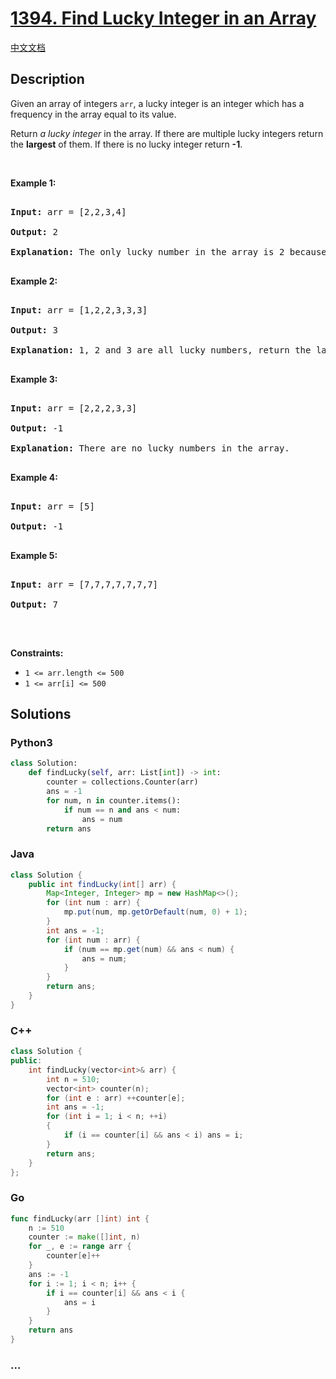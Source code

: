 # [1394. Find Lucky Integer in an Array](https://leetcode.com/problems/find-lucky-integer-in-an-array)

[中文文档](/solution/1300-1399/1394.Find%20Lucky%20Integer%20in%20an%20Array/README.md)

## Description

<p>Given an array of integers <code>arr</code>, a lucky integer is an integer which has a frequency in the array equal to its value.</p>

<p>Return <i>a lucky integer</i>&nbsp;in the array. If there are multiple lucky integers return the <strong>largest</strong> of them. If there is no lucky&nbsp;integer return <strong>-1</strong>.</p>

<p>&nbsp;</p>

<p><strong>Example 1:</strong></p>

<pre>

<strong>Input:</strong> arr = [2,2,3,4]

<strong>Output:</strong> 2

<strong>Explanation:</strong> The only lucky number in the array is 2 because frequency[2] == 2.

</pre>

<p><strong>Example 2:</strong></p>

<pre>

<strong>Input:</strong> arr = [1,2,2,3,3,3]

<strong>Output:</strong> 3

<strong>Explanation:</strong> 1, 2 and 3 are all lucky numbers, return the largest of them.

</pre>

<p><strong>Example 3:</strong></p>

<pre>

<strong>Input:</strong> arr = [2,2,2,3,3]

<strong>Output:</strong> -1

<strong>Explanation:</strong> There are no lucky numbers in the array.

</pre>

<p><strong>Example 4:</strong></p>

<pre>

<strong>Input:</strong> arr = [5]

<strong>Output:</strong> -1

</pre>

<p><strong>Example 5:</strong></p>

<pre>

<strong>Input:</strong> arr = [7,7,7,7,7,7,7]

<strong>Output:</strong> 7

</pre>

<p>&nbsp;</p>

<p><strong>Constraints:</strong></p>

<ul>
	<li><code>1 &lt;= arr.length &lt;= 500</code></li>
	<li><code>1 &lt;= arr[i] &lt;= 500</code></li>
</ul>

## Solutions

<!-- tabs:start -->

### **Python3**

```python
class Solution:
    def findLucky(self, arr: List[int]) -> int:
        counter = collections.Counter(arr)
        ans = -1
        for num, n in counter.items():
            if num == n and ans < num:
                ans = num
        return ans
```

### **Java**

```java
class Solution {
    public int findLucky(int[] arr) {
        Map<Integer, Integer> mp = new HashMap<>();
        for (int num : arr) {
            mp.put(num, mp.getOrDefault(num, 0) + 1);
        }
        int ans = -1;
        for (int num : arr) {
            if (num == mp.get(num) && ans < num) {
                ans = num;
            }
        }
        return ans;
    }
}
```

### **C++**

```cpp
class Solution {
public:
    int findLucky(vector<int>& arr) {
        int n = 510;
        vector<int> counter(n);
        for (int e : arr) ++counter[e];
        int ans = -1;
        for (int i = 1; i < n; ++i)
        {
            if (i == counter[i] && ans < i) ans = i;
        }
        return ans;
    }
};
```

### **Go**

```go
func findLucky(arr []int) int {
    n := 510
    counter := make([]int, n)
    for _, e := range arr {
        counter[e]++
    }
    ans := -1
    for i := 1; i < n; i++ {
        if i == counter[i] && ans < i {
            ans = i
        }
    }
    return ans
}
```

### **...**

```

```

<!-- tabs:end -->
